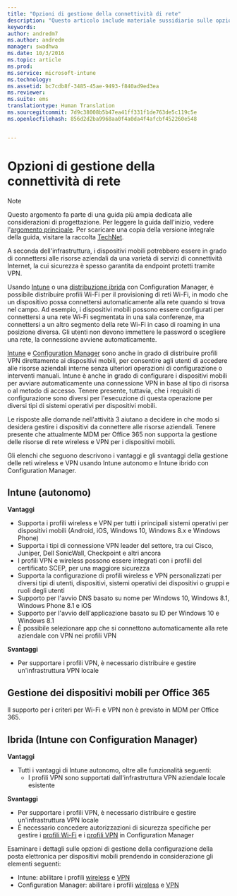 ```yaml
---
title: "Opzioni di gestione della connettività di rete"
description: "Questo articolo include materiale sussidiario sulle opzioni di gestione della connettività della rete per la pianificazione e la progettazione di una soluzione di gestione di dispositivi mobili Microsoft tramite Enterprise Mobility + Security."
keywords: 
author: andredm7
ms.author: andredm
manager: swadhwa
ms.date: 10/3/2016
ms.topic: article
ms.prod: 
ms.service: microsoft-intune
ms.technology: 
ms.assetid: bc7cdb8f-3485-45ae-9493-f840ad9ed3ea
ms.reviewer: 
ms.suite: ems
translationtype: Human Translation
ms.sourcegitcommit: 7d9c38008b5b47ea41ff331f1de763de5c119c5e
ms.openlocfilehash: 856d2d2ba9968aa0f4a0da4f4afcbf452260e548


---
```


# <a name="network-connectivity-management-options"></a>Opzioni di gestione della connettività di rete

>[!NOTE]
>Questo argomento fa parte di una guida più ampia dedicata alle considerazioni di progettazione. Per leggere la guida dall'inizio, vedere l'[argomento principale](mdm-design-considerations-guide.md). Per scaricare una copia della versione integrale della guida, visitare la raccolta [TechNet](https://gallery.technet.microsoft.com/Mobile-Device-Management-7d401582).

A seconda dell'infrastruttura, i dispositivi mobili potrebbero essere in grado di connettersi alle risorse aziendali da una varietà di servizi di connettività Internet, la cui sicurezza è spesso garantita da endpoint protetti tramite VPN.

Usando [Intune](/Intune/deploy-use/wi-fi-connections-in-microsoft-intune) o una [distribuzione ibrida](https://technet.microsoft.com/library/dn261221.aspx) con Configuration Manager, è possibile distribuire profili Wi-Fi per il provisioning di reti Wi-Fi, in modo che un dispositivo possa connettersi automaticamente alla rete quando si trova nel campo. Ad esempio, i dispositivi mobili possono essere configurati per connettersi a una rete Wi-Fi segmentata in una sala conferenze, ma connettersi a un altro segmento della rete Wi-Fi in caso di roaming in una posizione diversa. Gli utenti non devono immettere le password o scegliere una rete, la connessione avviene automaticamente.

[Intune](/Intune/deploy-use/vpn-connections-in-microsoft-intune) e [Configuration Manager](https://technet.microsoft.com/library/dn261217.aspx) sono anche in grado di distribuire profili VPN direttamente ai dispositivi mobili, per consentire agli utenti di accedere alle risorse aziendali interne senza ulteriori operazioni di configurazione o interventi manuali. Intune è anche in grado di configurare i dispositivi mobili per avviare automaticamente una connessione VPN in base al tipo di risorsa o al metodo di accesso. Tenere presente, tuttavia, che i requisiti di configurazione sono diversi per l'esecuzione di questa operazione per diversi tipi di sistemi operativi per dispositivi mobili.

Le risposte alle domande nell'attività 3 aiutano a decidere in che modo si desidera gestire i dispositivi da connettere alle risorse aziendali. Tenere presente che attualmente <token>MDM per Office 365</token> non supporta la gestione delle risorse di rete wireless e VPN per i dispositivi mobili.

Gli elenchi che seguono descrivono i vantaggi e gli svantaggi della gestione delle reti wireless e VPN usando Intune autonomo e Intune ibrido con Configuration Manager.

## <a name="intune-standalone"></a>Intune (autonomo)

**Vantaggi**

- Supporta i profili wireless e VPN per tutti i principali sistemi operativi per dispositivi mobili (Android, iOS, Windows 10, Windows 8.x e Windows Phone)
- Supporta i tipi di connessione VPN leader del settore, tra cui Cisco, Juniper, Dell SonicWall, Checkpoint e altri ancora
- I profili VPN e wireless possono essere integrati con i profili del certificato SCEP, per una maggiore sicurezza
- Supporta la configurazione di profili wireless e VPN personalizzati per diversi tipi di utenti, dispositivi, sistemi operativi dei dispositivi o gruppi e ruoli degli utenti
- Supporto per l'avvio DNS basato su nome per Windows 10, Windows 8.1, Windows Phone 8.1 e iOS
- Supporto per l'avvio dell'applicazione basato su ID per Windows 10 e Windows 8.1
- È possibile selezionare app che si connettono automaticamente alla rete aziendale con VPN nei profili VPN

**Svantaggi**

- Per supportare i profili VPN, è necessario distribuire e gestire un'infrastruttura VPN locale

## <a name="mdm-for-office-365"></a>Gestione dei dispositivi mobili per Office 365

Il supporto per i criteri per Wi-Fi e VPN non è previsto in MDM per Office 365.

## <a name="hybrid-intune-with-configmgr"></a>Ibrida (Intune con Configuration Manager)

**Vantaggi**

- Tutti i vantaggi di Intune autonomo, oltre alle funzionalità seguenti:
    - I profili VPN sono supportati dall'infrastruttura VPN aziendale locale esistente

**Svantaggi**

- Per supportare i profili VPN, è necessario distribuire e gestire un'infrastruttura VPN locale
- È necessario concedere autorizzazioni di sicurezza specifiche per gestire i [profili Wi-Fi](https://technet.microsoft.com/library/dn408646.aspx) e i [profili VPN](https://technet.microsoft.com/library/dn408643.aspx) in Configuration Manager

Esaminare i dettagli sulle opzioni di gestione della configurazione della posta elettronica per dispositivi mobili prendendo in considerazione gli elementi seguenti:

- Intune: abilitare i profili [wireless](/Intune/deploy-use/wi-fi-connections-in-microsoft-intune) e [VPN](/Intune/deploy-use/vpn-connections-in-microsoft-intune)
- Configuration Manager: abilitare i profili [wireless](https://technet.microsoft.com/library/dn261221.aspx) e [VPN](https://technet.microsoft.com/library/dn261217.aspx)



<!--HONumber=Nov16_HO4-->


